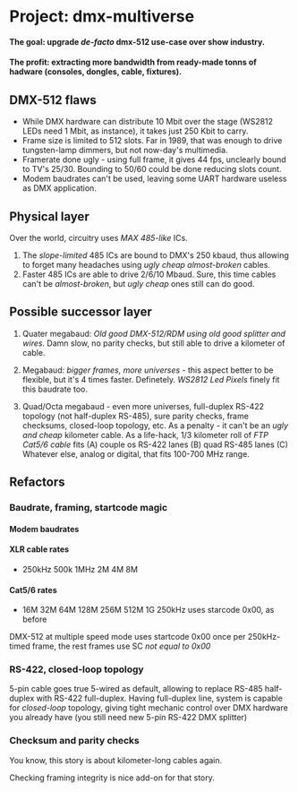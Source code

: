 # Project: dmx-multiverse

#### The goal: upgrade *de-facto* dmx-512 use-case over show industry.
#### The profit: extracting more bandwidth from ready-made tonns of hadware (consoles, dongles, cable, fixtures).

## DMX-512 flaws
* While DMX hardware can distribute 10 Mbit over the stage (WS2812 LEDs need 1 Mbit, as instance), it takes just 250 Kbit to carry.
* Frame size is limited to 512 slots. Far in 1989, that was enough to drive tungsten-lamp dimmers, but not now-day's multimedia.
* Framerate done ugly - using full frame, it gives 44 fps, unclearly bound to TV's 25/30. Bounding to 50/60 could be done reducing slots count.
* Modem baudrates can't be used, leaving some UART hardware useless as DMX application.

## Physical layer 

Over the world, circuitry uses *MAX 485-like* ICs. 
1) The *slope-limited* 485 ICs are bound to DMX's 250 kbaud, thus allowing to forget many headaches using *ugly cheap almost-broken* cables.
2) Faster 485 ICs are able to drive 2/6/10 Mbaud. Sure, this time cables can't be *almost-broken*, but *ugly cheap* ones still can do good.

## Possible successor layer

1) Quater megabaud: *Old good DMX-512/RDM using old good splitter and wires.* Damn slow, no parity checks, but still able to drive a kilometer of cable.

2) Megabaud: *bigger frames, more universes* - this aspect better to be flexible, but it's 4 times faster. Definetely. *WS2812 Led Pixels* finely fit this baudrate too.

3) Quad/Octa megabaud - even more universes, full-duplex RS-422 topology (not half-duplex RS-485), sure parity checks, frame checksums, closed-loop topology, etc. As a penalty - it can't be an *ugly and cheap* kilometer cable. As a life-hack, 1/3 kilometer roll of *FTP Cat5/6 cable* fits (A) couple os RS-422 lanes (B) quad RS-485 lanes (C) Whatever else, analog or digital, that fits 100-700 MHz range. 

## Refactors
### Baudrate, framing, startcode magic
#### Modem baudrates
#### XLR cable rates
* 250kHz 500k 1MHz 2M 4M 8M 
#### Cat5/6 rates 
* 16M 32M 64M 128M 256M 512M 1G
250kHz uses starcode 0x00, as before

DMX-512 at multiple speed mode uses startcode 0x00 once per 250kHz-timed frame, the rest frames use SC *not equal to 0x00*

### RS-422, closed-loop topology
5-pin cable goes true 5-wired as default, allowing to replace RS-485 half-duplex with RS-422 full-duplex.
Having full-duplex line, system is capable for *closed-loop* topology, giving tight mechanic control over DMX hardware you already have (you still need new 5-pin RS-422 DMX splitter)

### Checksum and parity checks
You know, this story is about kilometer-long cables again.

Checking framing integrity is nice add-on for that story.
